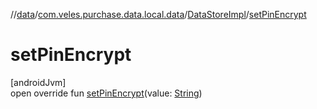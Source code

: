 //[data](../../../index.md)/[com.veles.purchase.data.local.data](../index.md)/[DataStoreImpl](index.md)/[setPinEncrypt](set-pin-encrypt.md)

# setPinEncrypt

[androidJvm]\
open override fun [setPinEncrypt](set-pin-encrypt.md)(value: [String](https://kotlinlang.org/api/latest/jvm/stdlib/kotlin/-string/index.html))
